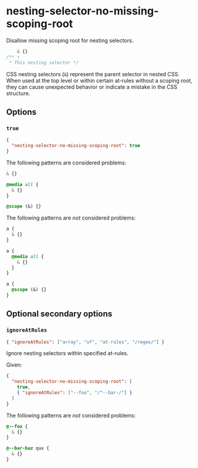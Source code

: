 # nesting-selector-no-missing-scoping-root

Disallow missing scoping root for nesting selectors.

<!-- prettier-ignore -->
```css
    & {}
/** ↑
 * This nesting selector */
```

CSS nesting selectors (`&`) represent the parent selector in nested CSS. When used at the top level or within certain at-rules without a scoping root, they can cause unexpected behavior or indicate a mistake in the CSS structure.

## Options

### `true`

```json
{
  "nesting-selector-no-missing-scoping-root": true
}
```

The following patterns are considered problems:

<!-- prettier-ignore -->
```css
& {}
```

<!-- prettier-ignore -->
```css
@media all {
  & {}
}
```

<!-- prettier-ignore -->
```css
@scope (&) {}
```

The following patterns are _not_ considered problems:

<!-- prettier-ignore -->
```css
a {
  & {}
}
```

<!-- prettier-ignore -->
```css
a {
  @media all {
    & {}
  }
}
```

<!-- prettier-ignore -->
```css
a {
  @scope (&) {}
}
```

## Optional secondary options

### `ignoreAtRules`

```json
{ "ignoreAtRules": ["array", "of", "at-rules", "/regex/"] }
```

Ignore nesting selectors within specified at-rules.

Given:

```json
{
  "nesting-selector-no-missing-scoping-root": [
    true,
    { "ignoreAtRules": ["--foo", "/^--bar-/"] }
  ]
}
```

The following patterns are _not_ considered problems:

<!-- prettier-ignore -->
```css
@--foo {
  & {}
}
```

<!-- prettier-ignore -->
```css
@--bar-baz qux {
  & {}
}
```
